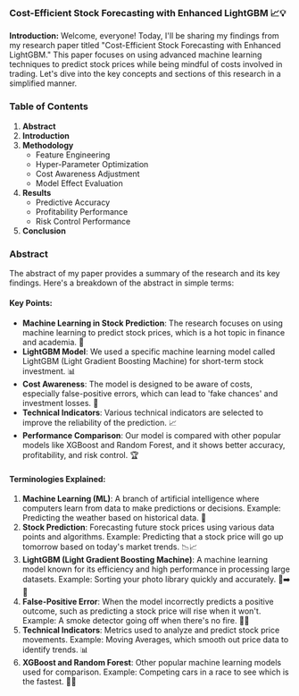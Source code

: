 ### Cost-Efficient Stock Forecasting with Enhanced LightGBM 📈💡

**Introduction:**
Welcome, everyone! Today, I'll be sharing my findings from my research paper titled "Cost-Efficient Stock Forecasting with Enhanced LightGBM." This paper focuses on using advanced machine learning techniques to predict stock prices while being mindful of costs involved in trading. Let's dive into the key concepts and sections of this research in a simplified manner.

### Table of Contents
1. **Abstract**
2. **Introduction**
3. **Methodology**
   - Feature Engineering
   - Hyper-Parameter Optimization
   - Cost Awareness Adjustment
   - Model Effect Evaluation
4. **Results**
   - Predictive Accuracy
   - Profitability Performance
   - Risk Control Performance
5. **Conclusion**

### Abstract
The abstract of my paper provides a summary of the research and its key findings. Here's a breakdown of the abstract in simple terms:

#### Key Points:
- **Machine Learning in Stock Prediction**: The research focuses on using machine learning to predict stock prices, which is a hot topic in finance and academia. 🌟
- **LightGBM Model**: We used a specific machine learning model called LightGBM (Light Gradient Boosting Machine) for short-term stock investment. 📊
- **Cost Awareness**: The model is designed to be aware of costs, especially false-positive errors, which can lead to 'fake chances' and investment losses. 💸
- **Technical Indicators**: Various technical indicators are selected to improve the reliability of the prediction. 📈
- **Performance Comparison**: Our model is compared with other popular models like XGBoost and Random Forest, and it shows better accuracy, profitability, and risk control. 🏆

#### Terminologies Explained:
1. **Machine Learning (ML)**: A branch of artificial intelligence where computers learn from data to make predictions or decisions. Example: Predicting the weather based on historical data. 🤖
2. **Stock Prediction**: Forecasting future stock prices using various data points and algorithms. Example: Predicting that a stock price will go up tomorrow based on today's market trends. 📉📈
3. **LightGBM (Light Gradient Boosting Machine)**: A machine learning model known for its efficiency and high performance in processing large datasets. Example: Sorting your photo library quickly and accurately. 📸➡️📂
4. **False-Positive Error**: When the model incorrectly predicts a positive outcome, such as predicting a stock price will rise when it won't. Example: A smoke detector going off when there's no fire. 🚫🔥
5. **Technical Indicators**: Metrics used to analyze and predict stock price movements. Example: Moving Averages, which smooth out price data to identify trends. 📊
6. **XGBoost and Random Forest**: Other popular machine learning models used for comparison. Example: Competing cars in a race to see which is the fastest. 🚗🏁


